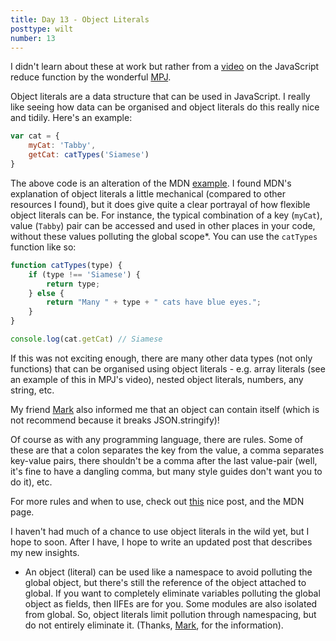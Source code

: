```yaml
---
title: Day 13 - Object Literals
posttype: wilt
number: 13
---
```


I didn't learn about these at work but rather from a [video](https://www.youtube.com/watch?v=1DMolJ2FrNY) on the JavaScript reduce function by the wonderful [MPJ](https://twitter.com/mpjme).

Object literals are a data structure that can be used in JavaScript. I really like seeing how data can be organised and object literals do this really nice and tidily. Here's an example:

```js
var cat = {
    myCat: 'Tabby',
    getCat: catTypes('Siamese')
}
```

The above code is an alteration of the MDN [example](https://developer.mozilla.org/bm/docs/Web/JavaScript/Guide/Grammar_and_types#Object_literals). I found MDN's explanation of object literals a little mechanical (compared to other resources I found), but it does give quite a clear portrayal of how flexible object literals can be. For instance, the typical combination of a key (`myCat`), value (`Tabby`) pair can be accessed and used in other places in your code, without these values polluting the global scope*. You can use the `catTypes` function like so:

```js
function catTypes(type) {
    if (type !== 'Siamese') {
        return type;
    } else {
        return "Many " + type + " cats have blue eyes.";
    }
}

console.log(cat.getCat) // Siamese
```

If this was not exciting enough, there are many other data types (not only functions) that can be organised using object literals - e.g. array literals (see an example of this in MPJ's video), nested object literals, numbers, any string, etc.

My friend [Mark](https://qubyte.codes/) also informed me that an object can contain itself (which is not recommend because it breaks JSON.stringify)!

Of course as with any programming language, there are rules. Some of these are that a colon separates the key from the value, a comma separates key-value pairs, there shouldn't be a comma after the last value-pair (well, it's fine to have a dangling comma, but many style guides don't want you to do it), etc.

For more rules and when to use, check out [this](http://www.dyn-web.com/tutorials/object-literal/#f2) nice post, and the MDN page.

I haven't had much of a chance to use object literals in the wild yet, but I hope to soon. After I have, I hope to write an updated post that describes my new insights.

* An object (literal) can be used like a namespace to avoid polluting the global object, but there's still the reference of the object attached to global. If you want to completely eliminate variables polluting the global object as fields, then IIFEs are for you. Some modules are also isolated from global. So, object literals limit pollution through namespacing, but do not entirely eliminate it. (Thanks, [Mark](https://qubyte.codes/), for the information).